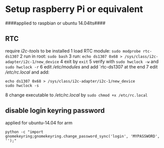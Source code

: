 Setup raspberry Pi or equivalent
================================
####applied to raspbian or ubuntu 14.04lts####

RTC
----
require *i2c-tools* to be installed
1 load RTC module: `sudo modprobe rtc-ds1307`
2 run in root: `sudo bash`
3 run: `echo ds1307 0x68 > /sys/class/i2c-adapter/i2c-1/new_device`
4 exit by `exit`
5 verify with `sudo hwclock -w` and `sudo hwclock -r`
6 edit */etc/modules* and add `rtc-ds1307 at the end
7 edit */etc/rc.local* and add:
```
echo ds1307 0x68 > /sys/class/i2c-adapter/i2c-1/new_device
sudo hwclock -s
```
8 change executable to */etc/rc.local* by `sudo chmod +x /etc/rc.local`

disable login keyring password
-------------------------------
applied for ubuntu-14.04 for arm

`python -c "import gnomekeyring;gnomekeyring.change_password_sync('login', 'MYPASSWORD', '');"`
